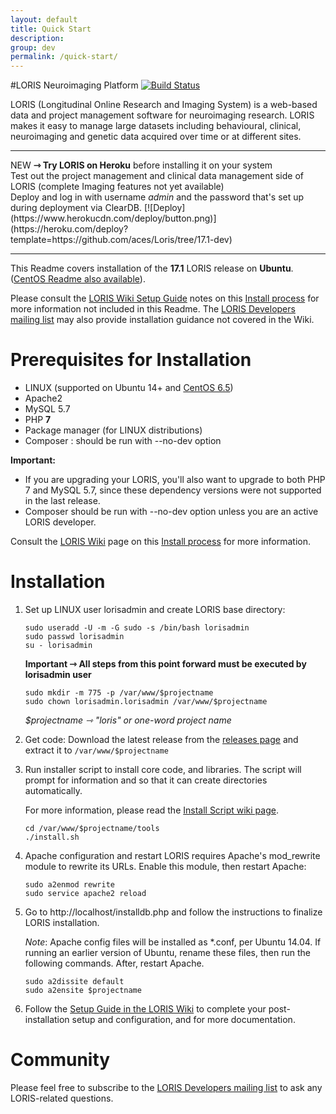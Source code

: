 ```yaml
---
layout: default
title: Quick Start
description:
group: dev
permalink: /quick-start/
---
```


#LORIS Neuroimaging Platform [![Build Status](https://travis-ci.org/aces/Loris.svg?branch=17.1-dev)](https://travis-ci.org/aces/Loris)

LORIS (Longitudinal Online Research and Imaging System) is a web-based data and project management software for neuroimaging research. LORIS makes it easy to manage large datasets including behavioural, clinical, neuroimaging and genetic data acquired over time or at different sites.

<hr>
NEW <b>⇾  Try LORIS on Heroku</b> before installing it on your system<br>
Test out the project management and clinical data management side of LORIS (complete Imaging features not yet available)<br>
Deploy and log in with username <i>admin</i> and the password that's set up during deployment via ClearDB.
[![Deploy](https://www.herokucdn.com/deploy/button.png)](https://heroku.com/deploy?template=https://github.com/aces/Loris/tree/17.1-dev)
<hr>

This Readme covers installation of the <b>17.1</b> LORIS release on <b>Ubuntu</b>.
([CentOS Readme also available](https://github.com/aces/Loris/blob/master/README.CentOS6.md)).

Please consult the [LORIS Wiki Setup Guide](https://github.com/aces/Loris/wiki/Setup) notes on this [Install process](https://github.com/aces/Loris/wiki/Install-Script) for more information not included in this Readme. The [LORIS Developers mailing list](http://www.bic.mni.mcgill.ca/mailman/listinfo/loris-dev) may also provide installation guidance not covered in the Wiki.

# Prerequisites for Installation

 * LINUX (supported on Ubuntu 14+ and [CentOS 6.5](https://github.com/aces/Loris/blob/master/README.CentOS6.md))
 * Apache2
 * MySQL 5.7
 * PHP <b>7</b>
 * Package manager (for LINUX distributions)
 * Composer : should be run with --no-dev option

<b>Important:</b>
 * If you are upgrading your LORIS, you'll also want to upgrade to both PHP 7 and MySQL 5.7, since these dependency versions were not supported in the last release.
 * Composer should be run with --no-dev option unless you are an active LORIS developer.

Consult the [LORIS Wiki](https://github.com/aces/Loris/wiki/Setup) page on this [Install process](https://github.com/aces/Loris/wiki/Install-Script) for more information.

# Installation

1. Set up LINUX user lorisadmin and create LORIS base directory:

    ```
    sudo useradd -U -m -G sudo -s /bin/bash lorisadmin
    sudo passwd lorisadmin
    su - lorisadmin
    ```

    <b>Important ⇾ All steps from this point forward must be executed by lorisadmin user</b>

    ```
    sudo mkdir -m 775 -p /var/www/$projectname
    sudo chown lorisadmin.lorisadmin /var/www/$projectname
    ```

    <i>$projectname ⇾ "loris" or one-word project name</i>

2. Get code:
    Download the latest release from the [releases page](https://github.com/aces/Loris/releases) and
    extract it to `/var/www/$projectname`

3. Run installer script to install core code, and libraries. The script will prompt for information and so that it can create directories automatically.

    For more information, please read the [Install Script wiki page](https://github.com/aces/Loris/wiki/Install-Script).

    ```
    cd /var/www/$projectname/tools
    ./install.sh
    ```

4. Apache configuration and restart
LORIS requires Apache's mod_rewrite module to rewrite its URLs. Enable this module, then restart Apache:

    ```
    sudo a2enmod rewrite
    sudo service apache2 reload
    ```

5. Go to http://localhost/installdb.php and follow the instructions to finalize LORIS installation.

    _Note_: Apache config files will be installed as *.conf, per Ubuntu 14.04. If running an earlier version of Ubuntu, rename these files, then run the following commands. After, restart Apache.


    ```
    sudo a2dissite default
    sudo a2ensite $projectname
    ```

6. Follow the [Setup Guide in the LORIS Wiki](https://github.com/aces/Loris/wiki/Setup) to complete your post-installation setup and configuration, and for more documentation.

# Community
Please feel free to subscribe to the [LORIS Developers mailing list](http://www.bic.mni.mcgill.ca/mailman/listinfo/loris-dev) to ask any LORIS-related questions.
